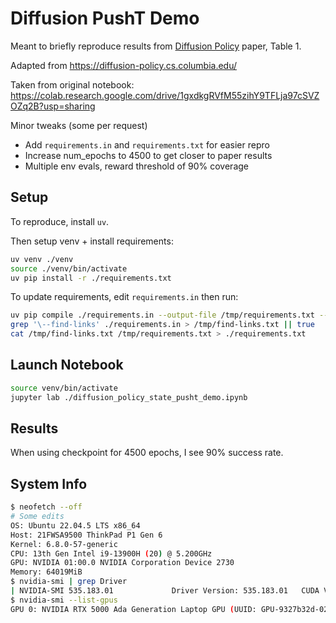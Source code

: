 # Diffusion PushT Demo

Meant to briefly reproduce results from [Diffusion Policy](https://arxiv.org/abs/2303.04137v5) paper, Table 1.

Adapted from <https://diffusion-policy.cs.columbia.edu/>

Taken from original notebook:
<https://colab.research.google.com/drive/1gxdkgRVfM55zihY9TFLja97cSVZOZq2B?usp=sharing>

Minor tweaks (some per request)
- Add `requirements.in` and `requirements.txt` for easier repro
- Increase num_epochs to 4500 to get closer to paper results
- Multiple env evals, reward threshold of 90% coverage

## Setup

To reproduce, install `uv`.

Then setup venv + install requirements:
```sh
uv venv ./venv
source ./venv/bin/activate
uv pip install -r ./requirements.txt
```

To update requirements, edit `requirements.in` then run:
```sh
uv pip compile ./requirements.in --output-file /tmp/requirements.txt --generate-hashes
grep '\--find-links' ./requirements.in > /tmp/find-links.txt || true
cat /tmp/find-links.txt /tmp/requirements.txt > ./requirements.txt
```

## Launch Notebook

```sh
source venv/bin/activate
jupyter lab ./diffusion_policy_state_pusht_demo.ipynb
```

## Results

When using checkpoint for 4500 epochs, I see 90% success rate.

## System Info

```sh
$ neofetch --off
# Some edits
OS: Ubuntu 22.04.5 LTS x86_64 
Host: 21FWSA9500 ThinkPad P1 Gen 6 
Kernel: 6.8.0-57-generic 
CPU: 13th Gen Intel i9-13900H (20) @ 5.200GHz 
GPU: NVIDIA 01:00.0 NVIDIA Corporation Device 2730 
Memory: 64019MiB
$ nvidia-smi | grep Driver
| NVIDIA-SMI 535.183.01             Driver Version: 535.183.01   CUDA Version: 12.2     |
$ nvidia-smi --list-gpus
GPU 0: NVIDIA RTX 5000 Ada Generation Laptop GPU (UUID: GPU-9327b32d-02c2-568b-255c-cf1dec136aec)
```
